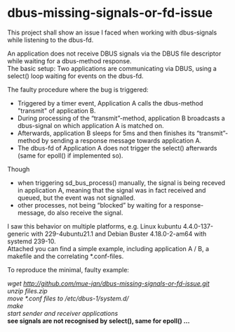 # dbus-missing-signals-or-fd-issue
This project shall show an issue I faced when working with dbus-signals while listening to the dbus-fd.

An application does not receive DBUS signals via the DBUS file descriptor while
waiting for a dbus-method response.  
The basic setup: Two applications are
communicating via DBUS, using a select() loop waiting for events on the dbus-fd.  

The faulty procedure where the bug is triggered:
- Triggered by a timer event, Application A calls the dbus-method "transmit" of
  application B.  
- During processing of the “transmit”-method, application B broadcasts a
  dbus-signal on which application A is matched on.  
- Afterwards, application B sleeps for 5ms and then finishes its “transmit”-method
  by sending a response message towards application A.  
- The dbus-fd of Application A does not trigger the select() afterwards (same for
  epoll() if implemented so).  

Though  
- when triggering sd_bus_process() manually, the signal is being receved in
  application A, meaning that the signal was in fact received and queued, but
  the event was not signalled.  
- other processes, not being “blocked” by waiting for a response-message, do also
  receive the signal.  

I saw this behavior on multiple platforms, e.g. Linux kubuntu 4.4.0-137-generic
with 229-4ubuntu21.1 and Debian Buster 4.18.0-2-am64 with systemd 239-10.  
Attached you can find a simple example, including application A / B, a makefile
and the correlating *.conf-files.

To reproduce the minimal, faulty example:

*wget http://github.com/mue-jan/dbus-missing-signals-or-fd-issue.git*  
*unzip files.zip*  
*move \*.conf files to /etc/dbus-1/system.d/*  
*make*  
*start sender and receiver applications*  
**see signals are not recognised by select(), same for epoll() ...**

